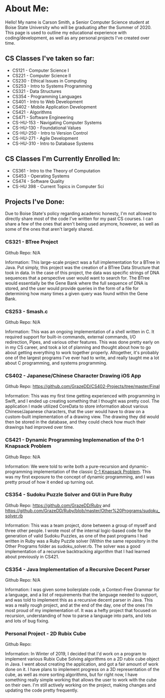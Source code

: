 # About Me:

Hello! My name is Carson Smith, a Senior Computer Science student at Boise State University who will be graduating after the Summer of 2020. This page is used to outline my educational experience with coding/development, as well as any personal projects I've created over time.

## CS Classes I've taken so far:

* CS121 - Computer Science I
* CS221 - Computer Science II
* CS230 - Ethical Issues in Computing
* CS253 - Intro to Systems Programming
* CS321 - Data Structures
* CS354 - Programming Languages
* CS401 - Intro to Web Development
* CS402 - Mobile Application Development
* CS421 - Algorithms
* CS471 - Software Engineering
* CS-HU-153 - Navigating Computer Systems
* CS-HU-130 - Foundational Values
* CS-HU-250 - Intro to Version Control
* CS-HU-271 - Agile Development
* CS-HU-310 - Intro to Database Systems

## CS Classes I'm Currently Enrolled In:

* CS361 - Intro to the Theory of Computation
* CS453 - Operating Systems
* CS474 - Software Quality
* CS-HU 398 - Current Topics in Computer Sci

## Projects I've Done:

Due to Boise State's policy regarding academic honesty, I'm not allowed to directly share most of the code I've written for my past CS courses. I can share a few of the ones that aren't being used anymore, however, as well as some of the ones that aren't largely shared.

### CS321 - BTree Project

Github Repo: N/A

Information: This large-scale project was a full implementation for a BTree in Java. Put simply, this project was the creation of a BTree Data Structure that took in data. In the case of this project, the data was specific strings of DNA sequences that a perspective user would want to search for. The BTree would essentially be the Gene Bank where the full sequence of DNA is stored, and the user would provide queries in the form of a file for determining how many times a given query was found within the Gene Bank. 

### CS253 - Smash.c

Github Repo: N/A

Information: This was an ongoing implementation of a shell written in C. It required support for built-in commands, external commands, I/O redirection, Pipes, and various other features. This was done pretty early on in my CS career, and took a lot of planning and thought about how to go about getting everything to work together properly. Altogether, it's probably one of the largest programs I've ever had to write, and really taught me a lot about C programming, and systems programming.

### CS402 - Japanese/Chinese Character Drawing iOS App

Github Repo: https://github.com/GrazeDD/CS402-Projects/tree/master/Final

Information: This was my first time getting experienced with programming in Swift, and I ended up creating something that I thought was pretty cool. The application I made utilized CoreData to store information about various Chinese/Japanese characters, that the user would have to draw on a custom-built implementation of a drawing view. The drawing they did would then be stored in the database, and they could check how much their drawings had improved over time.

### CS421 - Dynamic Programming Implemenation of the 0-1 Knapsack Problem

Github Repo: N/A

Information: We were told to write both a pure-recursion and dynamic-programming implementation of the classic [0-1 Knapsack Problem](https://en.wikipedia.org/wiki/Knapsack_problem). This was my first exposure to the concept of dynamic programming, and I was pretty proud of how it ended up turning out.

### CS354 - Sudoku Puzzle Solver and GUI in Pure Ruby

Github Repo: https://github.com/GrazeDD/Ruby and https://github.com/GrazeDD/Ruby/blob/master/Other%20Programs/sudoku_solver.rb

Information: This was a team project, done between a group of myself and three other people. I wrote most of the internal logic-based code for the generation of valid Sudoku Puzzles, as one of the past programs I had written in Ruby was a Ruby Puzzle solver (Within the same repository in the Other Programs folder as sudoku_solver.rb. The solver was a good implementation of a recursive backtracking algorithm that I had learned about previously in CS421.

### CS354 - Java Implementation of a Recursive Decent Parser

Github Repo: N/A

Information: I was given some boilerplate code, a Context-Free Grammar for a language, and a list of requirements that the language needed to support, and was told to implement this as a recursive decent parser in Java. This was a really rough project, and at the end of the day, one of the ones I'm most proud of my implementation of. It was a hefty project that focused on recursion, understanding of how to parse a language into parts, and lots and lots of bug fixing.

### Personal Project - 2D Rubix Cube

Github Repo: 

Information: In Winter of 2019, I decided that I'd work on a program to implement various Rubix Cube Solving algorithms on a 2D rubix cube object in Java. I went about creating the application, and got a fair amount of work done on it. I have plans to implement progress on a 3D representation of the cube, as well as more sorting algorithms, but for right now, I have something really simple working that allows the user to work with the cube on their own. I'm still actively working on the project, making changes and updating the code pretty frequently.

